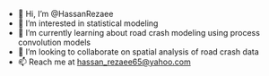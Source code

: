 - 👋 Hi, I’m @HassanRezaee
- 👀 I’m interested in statistical modeling
- 🌱 I’m currently learning about road crash modeling using process convolution models
- 💞️ I’m looking to collaborate on spatial analysis of road crash data
- 📫 Reach me at hassan_rezaee65@yahoo.com

<!---
HassanRezaee/HassanRezaee is a ✨ special ✨ repository because its `README.md` (this file) appears on your GitHub profile.
You can click the Preview link to take a look at your changes.
--->
